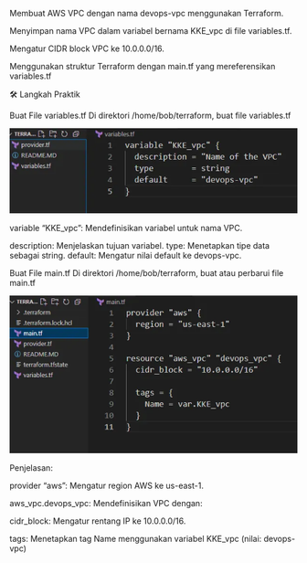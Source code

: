 Membuat AWS VPC dengan nama devops-vpc menggunakan Terraform.


Menyimpan nama VPC dalam variabel bernama KKE_vpc di file variables.tf.


Mengatur CIDR block VPC ke 10.0.0.0/16.


Menggunakan struktur Terraform dengan main.tf yang mereferensikan variables.tf


🛠️ Langkah Praktik


Buat File variables.tf
Di direktori /home/bob/terraform, buat file variables.tf


![alt text](image-41.png)


variable “KKE_vpc”: Mendefinisikan variabel untuk nama VPC.


description: Menjelaskan tujuan variabel.
type: Menetapkan tipe data sebagai string.
default: Mengatur nilai default ke devops-vpc.


Buat File main.tf
Di direktori /home/bob/terraform, buat atau perbarui file main.tf


![alt text](image-42.png)

Penjelasan:


provider “aws”: Mengatur region AWS ke us-east-1.


aws_vpc.devops_vpc: Mendefinisikan VPC dengan:


cidr_block: Mengatur rentang IP ke 10.0.0.0/16.


tags: Menetapkan tag Name menggunakan variabel KKE_vpc (nilai: devops-vpc)